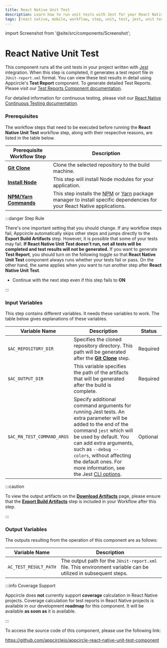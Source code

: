 ```yaml
---
title: React Native Unit Test
description: Learn how to run unit tests with Jest for your React Native projects easily with Appcircle, ensuring high-quality code and improved app performance.
tags: [react native, mobile, workflow, step, unit, test, jest, unit test]
---
```


import Screenshot from '@site/src/components/Screenshot';

# React Native Unit Test

This component runs all the unit tests in your project written with [Jest](https://jestjs.io/docs/tutorial-react-native) integration. When this step is completed, it generates a test report file in `JUnit-report.xml` format. You can view these test results in detail using Appcircle's **Test Report** component. To generate detailed Test Reports. Please visit our [Test Reports Component documentation](/workflows/react-native-specific-workflow-steps/test-reports-react-native).

For detailed information for continuous testing, please visit our [React Native Continuous Testing documentation](/continuous-testing/react-native-testing/react-native-unit-test-with-jest).

### Prerequisites

The workflow steps that need to be executed before running the **React Native Unit Test** workflow step, along with their respective reasons, are listed in the table below.

| Prerequisite Workflow Step                                                                 | Description                                                                                                                                                                            |
|--------------------------------------------------------------------------------------------|----------------------------------------------------------------------------------------------------------------------------------------------------------------------------------------|
| [**Git Clone**](/workflows/common-workflow-steps#git-clone)                                | Clone the selected repository to the build machine.                                                                                                                                    |
| [**Install Node**](/workflows/react-native-specific-workflow-steps#install-node)           | This step will install Node modules for your application.                                                                                                                              |
| [**NPM/Yarn Commands**](/workflows/react-native-specific-workflow-steps/npm-yarn-commands) | This step installs the [NPM](https://www.npmjs.com/) or [Yarn](https://www.npmjs.com/package/yarn) package manager to install specific dependencies for your React Native applications. |

<Screenshot url='https://cdn.appcircle.io/docs/assets/unitOrderNew.png' />

:::danger Step Rule

There's one important setting that you should change. If any workflow steps fail, Appcircle automatically skips other steps and jumps directly to the **Export Build Artifacts** step. However, it is possible that some of your tests may fail. **If React Native Unit Test doesn't run, not all tests will be completed and test results will not be generated.** If you want to generate **Test Report**, you should turn on the following toggle so that **React Native Unit Test** component always runs whether your tests fail or pass. On the other hand, the same applies when you want to run another step after **React Native Unit Test**.

- Continue with the next step even if this step fails to **ON**

<Screenshot url='https://cdn.appcircle.io/docs/assets/unitStepRuleNew.png' />

:::

### Input Variables

This step contains different variables. It needs these variables to work. The table below gives explanations of these variables.

<Screenshot url='https://cdn.appcircle.io/docs/assets/unitInputsNew.png' />

| Variable Name              | Description                                                                                                                                                                                                                                                                                                                                                                                                       | Status   |
|----------------------------|-------------------------------------------------------------------------------------------------------------------------------------------------------------------------------------------------------------------------------------------------------------------------------------------------------------------------------------------------------------------------------------------------------------------|----------|
| `$AC_REPOSITORY_DIR`       | Specifies the cloned repository directory. This path will be generated after the [**Git Clone**](https://docs.appcircle.io/workflows/common-workflow-steps#git-clone) step.                                                                                                                                                                                                                                       | Required |
| `$AC_OUTPUT_DIR`           | This variable specifies the path of the artifacts that will be generated after the build is complete.                                                                                                                                                                                                                                                                                                             | Required |
| `$AC_RN_TEST_COMMAND_ARGS` | Specify additional command arguments for running Jest tests. An extra parameter will be added to the end of the command `jest` which will be used by default. You can add extra arguments, such as `--debug --colors`, without affecting the default ones. For more information, see the Jest [CLI options](https://jestjs.io/docs/cli#options). | Optional |

:::caution

To view the output artifacts on the [**Download Artifacts**](/workflows/common-workflow-steps/export-build-artifacts) page, please ensure that the [**Export Build Artifacts**](/workflows/common-workflow-steps/export-build-artifacts) step is included in your Workflow after this step.

:::

### Output Variables

The outputs resulting from the operation of this component are as follows:

| Variable Name         | Description                                                                                                     |
|-----------------------|-----------------------------------------------------------------------------------------------------------------|
| `AC_TEST_RESULT_PATH` | The output path for the `JUnit-report.xml` file. This environment variable can be utilized in subsequent steps. |

:::info Coverage Support

Appcircle does **not** currently support **coverage** calculation in React Native projects. Coverage calculation for test reports in React Native projects is available in our development **roadmap** for this component. It will be available **as soon as** it is available.

:::

To access the source code of this component, please use the following link:

https://github.com/appcircleio/appcircle-react-native-unit-test-component

